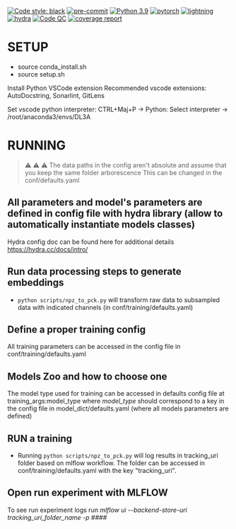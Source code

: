 [![Code style: black](https://img.shields.io/badge/code%20style-black-000000.svg)](https://github.com/psf/black)
[![pre-commit](https://img.shields.io/badge/pre--commit-enabled-brightgreen?logo=pre-commit&logoColor=white)](https://github.com/pre-commit/pre-commit)
[![Python 3.9](https://img.shields.io/badge/python-3.9-blue.svg)](https://www.python.org/downloads/release/python-390/)
[![pytorch](https://img.shields.io/badge/PyTorch_1.11+-ee4c2c?logo=pytorch&logoColor=white)](https://pytorch.org/get-started/locally/)
[![lightning](https://img.shields.io/badge/-Lightning_1.6+-792ee5?logo=pytorchlightning&logoColor=white)](https://pytorchlightning.ai/)
[![hydra](https://img.shields.io/badge/Config-Hydra_1.2-89b8cd)](https://hydra.cc/)
[![Code QC](https://github.com/Sanofi-GitHub/aida-imaging-graphanalysis/actions/workflows/on-push.yaml/badge.svg)](https://github.com/Sanofi-GitHub/aida-imaging-graphanalysis/actions/workflows/on-push.yaml)
[![coverage report](https://magellan-git.sanofi.com/root/ifgraphanalysis/badges/master/coverage.svg)](https://magellan-git.sanofi.com/root/ifgraphanalysis/commits/master)
# SETUP

- source conda_install.sh
- source setup.sh

Install Python VSCode extension
Recommended vscode extensions: AutoDocstring, Sonarlint, GitLens

Set vscode python interpreter: CTRL+Maj+P -> Python: Select interpreter -> /root/anaconda3/envs/DL3A

# RUNNING

> :warning: :warning: :warning: The data paths in the config aren't absolute and assume that you keep the same folder arborescence
> This can be changed in the conf/defaults.yaml

## All parameters and model's parameters are defined in config file with hydra library (allow to automatically instantiate models classes)
Hydra config doc can be found here for additional details https://hydra.cc/docs/intro/

## Run data processing steps to generate embeddings
- ```python scripts/npz_to_pck.py``` will transform raw data to subsampled data with indicated channels (in conf/training/defaults.yaml)

## Define a proper training config
All training parameters can be accessed in the config file in conf/training/defaults.yaml 

## Models Zoo and how to choose one
The model type used for training can be accessed in defaults config file at training_args:model_type where *model_type* should correspond to a key in 
the config file in model_dict/defaults.yaml (where all models parameters are defined)

## RUN a training
- Running ```python scripts/npz_to_pck.py``` will log results in tracking_uri folder based on mlflow workflow.
The folder can be accessed in conf/training/defaults.yaml with the key "tracking_uri".

## Open run experiment with MLFLOW
To see run experiment logs run *mlflow ui --backend-store-uri tracking_uri_folder_name -p ####*
